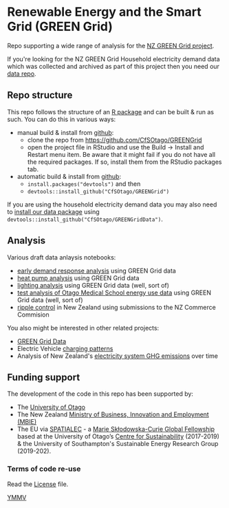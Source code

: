 # Renewable Energy and the Smart Grid (GREEN Grid)

Repo supporting a wide range of analysis for the [NZ GREEN Grid project](https://www.otago.ac.nz/centre-sustainability/research/energy/otago050285.html).

If you're looking for the NZ GREEN Grid Household electricity demand data which was collected and archived as part of this project then you need our [data repo](https://cfsotago.github.io/GREENGridData/).

## Repo structure

This repo follows the structure of an [R package](https://github.com/ropensci/rrrpkg) and can be built & run as such. You can do this in various ways:

 * manual build & install from [github](https://github.com/CfSOtago/GREENGrid): 
     + clone the repo from https://github.com/CfSOtago/GREENGrid
     + open the project file in RStudio and use the Build -> Install and Restart menu item. Be aware that it might fail if you do not have all the required packages. If so, install them from the RStudio packages tab.
 * automatic build & install from [github](https://github.com/CfSOtago/GREENGrid):
     + `install.packages("devtools")` and then
     + `devtools::install_github("CfSOtago/GREENGrid")`

If you are using the household electricity demand data you may also need to [install our data package](https://cfsotago.github.io/GREENGridData/) using `devtools::install_github("CfSOtago/GREENGridData")`.

## Analysis

Various draft data anlaysis notebooks:

  * [early demand response analysis](analysis/demandResponse/heatPumpProfileAnalysis.html) using GREEN Grid data
  * [heat pump analysis](analysis/heatPump/heatPumpAnalysis.html) using GREEN Grid data
  * [lighting analysis](analysis/lightingAnalysis/comparisonWithNZGen.html) using GREEN Grid data (well, sort of)
  * [test analysis of Otago Medical School energy use data](analysis/otagoUniEnergy/medSchoolTest.html) using GREEN Grid data (well, sort of)
  * [ripple control](analysis/rippleControl/rippleControlAnalysis.html) in New Zealand using submissions to the NZ Commerce Commision

You also might be interested in other related projects:

 * [GREEN Grid Data](https://cfsotago.github.io/GREENGridData/)
 * Electric Vehicle [charging patterns](https://cfsotago.github.io/evAnalysis/)
 * Analysis of New Zealand's [electricity system GHG emissions](https://cfsotago.github.io/gridCarbon/) over time

 
## Funding support

The development of the code in this repo has been supported by:

 * The [University of Otago](https://www.otago.ac.nz/)
 * The New Zealand [Ministry of Business, Innovation and Employment (MBIE)](http://www.mbie.govt.nz/)
 * The EU via [SPATIALEC](http://www.energy.soton.ac.uk/tag/spatialec/) - a [Marie Skłodowska-Curie Global Fellowship](http://ec.europa.eu/research/mariecurieactions/about-msca/actions/if/index_en.htm) based at the University of Otago’s [Centre for Sustainability](http://www.otago.ac.nz/centre-sustainability/staff/otago673896.html) (2017-2019) & the University of Southampton's Sustainable Energy Research Group (2019-202).
 
### Terms of code re-use

Read the [License](LICENSE) file.

[YMMV](http://en.wiktionary.org/wiki/YMMV)
